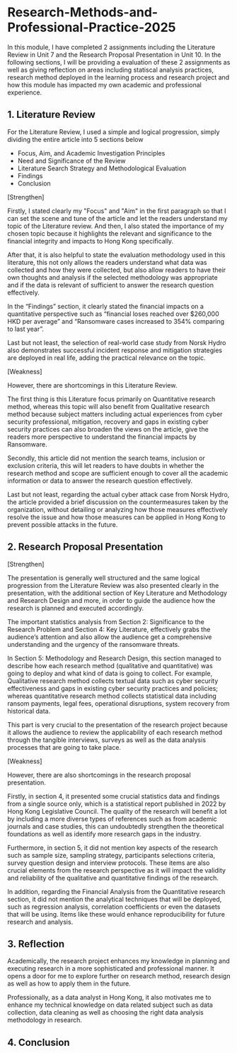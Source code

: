 # Research-Methods-and-Professional-Practice-2025
In this module, I have completed 2 assignments including the Literature Review in Unit 7 and the Research Proposal Presentation in Unit 10. In the following sections, I will be providing a evaluation of these 2 assignments as well as giving reflection on areas including statiscal analysis practices, research method deployed in the learning process and research project and how this module has impacted my own academic and professional experience.

## **1.	Literature Review**
For the Literature Review, I used a simple and logical progression, simply dividing the entire article into 5 sections below
- Focus, Aim, and Academic Investigation Principles
- Need and Significance of the Review
- Literature Search Strategy and Methodological Evaluation
- Findings
- Conclusion
  
[Strengthen]

Firstly, I stated clearly my "Focus" and "Aim" in the first paragraph so that I can set the scene and tune of the article and let the readers understand my topic of the Literature review. And then, I also stated the importance of my chosen topic because it highlights the relevant and significance to the financial integrity and impacts to Hong Kong specifically.

After that, it is also helpful to state the evaluation methodology used in this literature, this not only allows the readers understand what data was collected and how they were collected, but also allow readers to have their own thoughts and analysis if the selected methodology was appropriate and if the data is relevant of sufficient to answer the research question effectively.

In the “Findings” section, it clearly stated the financial impacts on a quantitative perspective such as “financial loses reached over $260,000 HKD per average” and “Ransomware cases increased to 354% comparing to last year”. 

Last but not least, the selection of real-world case study from Norsk Hydro also demonstrates successful incident response and mitigation strategies are deployed in real life, adding the practical relevance on the topic. 

[Weakness]

However, there are shortcomings in this Literature Review. 

The first thing is this Literature focus primarily on Quantitative research method, whereas this topic will also benefit from Qualitative research method because subject matters including actual experiences from cyber security professional, mitigation, recovery and gaps in existing cyber security practices can also broaden the views on the article, give the readers more perspective to understand the financial impacts by Ransomware. 

Secondly, this article did not mention the search teams, inclusion or exclusion criteria, this will let readers to have doubts in whether the research method and scope are sufficient enough to cover all the academic information or data to answer the research question effectively.

Last but not least, regarding the actual cyber attack case from Norsk Hydro, the article provided a brief discussion on the countermeasures taken by the organization, without detailing or analyzing how those measures effectively resolve the issue and how those measures can be applied in Hong Kong to prevent possible attacks in the future.


## **2.	Research Proposal Presentation**

[Strengthen]

The presentation is generally well structured and the same logical progression from the Literature Review was also presented clearly in the presentation, with the additional section of Key Literature and Methodology and Research Design and more, in order to guide the audience how the research is planned and executed accordingly. 

The important statistics analysis from Section 2: Significance to the Research Problem and Section 4: Key Literature, effectively grabs the audience’s attention and also allow the audience get a comprehensive understanding and the urgency of the ransomware threats.

In Section 5: Methodology and Research Design, this section managed to describe how each research method (qualitative and quantitative) was going to deploy and what kind of data is going to collect. For example, Qualitative research method collects textual data such as cyber security effectiveness and gaps in existing cyber security practices and policies; whereas quantitative research method collects statistical data including ransom payments, legal fees, operational disruptions, system recovery from historical data. 

This part is very crucial to the presentation of the research project because it allows the audience to review the applicability of each research method through the tangible interviews, surveys as well as the data analysis processes that are going to take place.

[Weakness]

However, there are also shortcomings in the research proposal presentation.

Firstly, in section 4, it presented some crucial statistics data and findings from a single source only, which is a statistical report published in 2022 by Hong Kong Legislative Council. The quality of the research will benefit a lot by including a more diverse types of references such as from academic journals and case studies, this can undoubtedly strengthen the theoretical foundations as well as identify more research gaps in the industry. 

Furthermore, in section 5, it did not mention key aspects of the research such as sample size, sampling strategy, participants selections criteria, survey question design and interview protocols. These items are also crucial elements from the research perspective as it will impact the validity and reliability of the qualitative and quantitative findings of the research. 

In addition, regarding the Financial Analysis from the Quantitative research section, it did not mention the analytical techniques that will be deployed, such as regression analysis, correlation coefficients or even the datasets that will be using. Items like these would enhance reproducibility for future research and analysis.

## **3.	Reflection**

Academically, the research project enhances my knowledge in planning and executing research in a more sophisticated and professional manner. It opens a door for me to explore further on research method, research design as well as how to apply them in the future. 

Professionally, as a data analyst in Hong Kong, it also motivates me to enhance my technical knowledge on data related subject such as data collection, data cleaning as well as choosing the right data analysis methodology in research.

## **4.	Conclusion**






